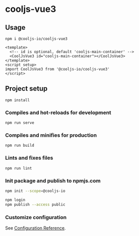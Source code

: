 # cooljs-vue3

## Usage

```shell
npm i @cooljs-io/cooljs-vue3
```

```vue
<template>
  <!-- id is optional, default 'cooljs-main-container' -->
  <CoolJsVue3 id="cooljs-main-container"></CoolJsVue3>
</template>
<script setup>
import CoolJsVue3 from '@cooljs-io/cooljs-vue3'
</script>
```

## Project setup
```
npm install
```

### Compiles and hot-reloads for development
```
npm run serve
```

### Compiles and minifies for production
```
npm run build
```

### Lints and fixes files
```
npm run lint
```

### Init package and publish to npmjs.com
```bash
npm init --scope=@cooljs-io

npm login
npm publish --access public
```

### Customize configuration
See [Configuration Reference](https://cli.vuejs.org/config/).
